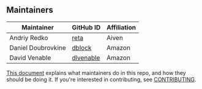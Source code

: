 ## Maintainers

| Maintainer             | GitHub ID                                         | Affiliation |
|------------------------|---------------------------------------------------|-------------|
| Andriy Redko           | [reta](https://github.com/reta)                   | Aiven       |
| Daniel Doubrovkine     | [dblock](https://github.com/dblock)               | Amazon      |
| David Venable          | [dlvenable](https://github.com/dlvenable)         | Amazon      |

[This document](https://github.com/opensearch-project/.github/blob/main/MAINTAINERS.md) explains what maintainers do in this repo, and how they should be doing it. If you're interested in contributing, see [CONTRIBUTING](CONTRIBUTING.md).